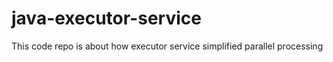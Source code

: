 # java-executor-service
This code repo is about how executor service simplified parallel processing
